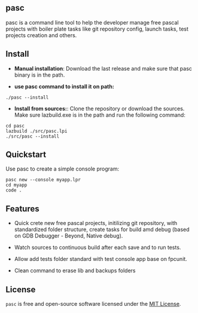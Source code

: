 ## pasc
pasc is a command line tool to help the developer manage free pascal projects with boiler plate tasks like git repository config, launch tasks, test projects creation and others.

## Install

* **Manual installation**: Download the last release and make sure that pasc binary is in the path.

* **use pasc command to install it on path:**
```console
./pasc --install
```

* **Install from sources:**: Clone the repository or download the sources. Make sure lazbuild.exe is in the path and run the following command:

```console
cd pasc
lazbuild ./src/pasc.lpi
./src/pasc --install
```

## Quickstart

Use pasc to create a simple console program:

```console
pasc new --console myapp.lpr
cd myapp
code .
```

## Features

* Quick crete new free pascal projects, initilizing git repository, with standardized folder structure, create tasks for build amd debug (based on GDB Debugger - Beyond, Native debug).

* Watch sources to continuous build after each save and to run tests.

* Allow add tests folder standard with test console app base on fpcunit.

* Clean command to erase lib and backups folders

## License

`pasc` is free and open-source software licensed under the [MIT License](https://github.com/leandro-lprsoft/pasc/blob/master/LICENSE). 